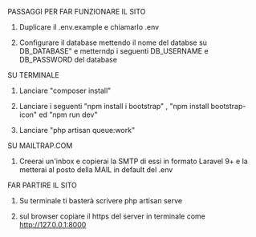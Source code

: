 PASSAGGI PER FAR FUNZIONARE IL SITO

1. Duplicare il .env.example  e chiamarlo .env 

2. Configurare il database mettendo il nome del databse su DB_DATABASE" e metterndp i seguenti DB_USERNAME e DB_PASSWORD del database

SU TERMINALE

1. Lanciare "composer install"

2. Lanciare i seguenti "npm install i bootstrap" , "npm install bootstrap-icon" ed "npm run dev"

3. Lanciare "php artisan queue:work"

SU MAILTRAP.COM

1. Creerai un'inbox e copierai la SMTP di essi in formato Laravel 9+ e la metterai al posto della MAIL in default del .env

FAR PARTIRE IL SITO 

1. Su terminale ti basterà scrivere php artisan serve 

2. sul browser copiare il https del server in terminale come http://127.0.0.1:8000


